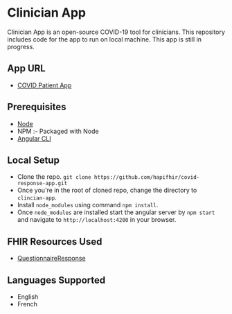 # Clinician App

Clinician App is an open-source COVID-19 tool for clinicians. This repository includes code for the app to run on local machine. This app is still in progress.

## App URL

* [COVID Patient App](https://covid19.smilecdr.com/clinician-app/)
 
## Prerequisites

* [Node](https://nodejs.org/en/) 
* NPM :- Packaged with Node
* [Angular CLI](https://cli.angular.io/)

## Local Setup

* Clone the repo. `git clone https://github.com/hapifhir/covid-response-app.git`
* Once you're in the root of cloned repo, change the directory to `clincian-app`.
* Install `node_modules` using command `npm install`.
* Once `node_modules` are installed start the angular server by `npm start` and navigate to `http://localhost:4200` in your browser.

## FHIR Resources Used

* [QuestionnaireResponse](http://hl7.org/fhir/questionnaireresponse.html)

## Languages Supported 

* English
* French

